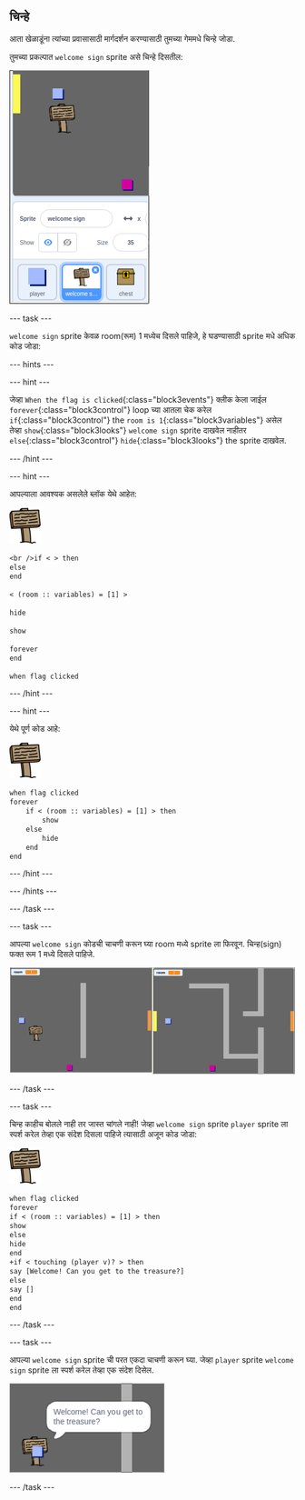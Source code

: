 ## चिन्हे

आता खेळाडूंना त्यांच्या प्रवासासाठी मार्गदर्शन करण्यासाठी तुमच्या गेममधे चिन्हे जोडा.

तुमच्या प्रकल्पात `welcome sign` sprite असे चिन्हे दिसतील:

![screenshot](images/world-sign.png)

\--- task \---

`welcome sign` sprite केवळ room(रूम) 1 मध्येच दिसले पाहिजे, हे घडण्यासाठी sprite मधे अधिक कोड जोडा:

\--- hints \---

\--- hint \---

जेव्हा `When the flag is clicked`{:class="block3events"} क्लीक केला जाईल `forever`{:class="block3control"} loop च्या आतला चेक करेल `if`{:class="block3control"} the `room is 1`{:class="block3variables"} असेल तेव्हा `show`{:class="block3looks"} `welcome sign` sprite दाखवेल नाहीतर `else`{:class="block3control"} `hide`{:class="block3looks"} the sprite दाखवेल.

\--- /hint \---

\--- hint \---

आपल्याला आवश्यक असलेले ब्लॉक येथे आहेत:

![sign](images/sign.png)

```blocks3
<br />if < > then
else
end

< (room :: variables) = [1] >

hide

show

forever
end

when flag clicked

```

\--- /hint \---

\--- hint \---

येथे पूर्ण कोड आहे:

![sign](images/sign.png)

```blocks3
when flag clicked
forever
    if < (room :: variables) = [1] > then
        show
    else
        hide
    end
end
```

\--- /hint \---

\--- /hints \---

\--- /task \---

\--- task \---

आपल्या `welcome sign` कोडची चाचणी करून घ्या room मध्ये sprite ला फिरवून. चिन्ह(sign) फक्त रूम 1 मध्ये दिसले पाहिजे.

![screenshot](images/world-sign-test.png)

\--- /task \---

\--- task \---

चिन्ह काहीच बोलले नाही तर जास्त चांगले नाही! जेव्हा `welcome sign` sprite `player` sprite ला स्पर्श करेल तेव्हा एक संदेश दिसला पाहिजे त्यासाठी अजून कोड जोडा:

![sign](images/sign.png)

```blocks3
when flag clicked
forever
if < (room :: variables) = [1] > then
show
else
hide
end
+if < touching (player v)? > then
say [Welcome! Can you get to the treasure?]
else
say []
end
end
```

\--- /task \---

\--- task \---

आपल्या `welcome sign` sprite ची परत एकदा चाचणी करून घ्या. जेव्हा `player` sprite `welcome sign` sprite ला स्पर्श करेल तेव्हा एक संदेश दिसेल.

![screenshot](images/world-sign-test2.png)

\--- /task \---
